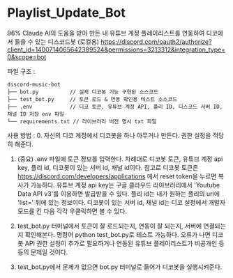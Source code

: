 # Playlist_Update_Bot
96% Claude AI의 도움을 받아 만든 내 유튜브 계정 플레이리스트를 연동하여 디코에서 들을 수 있는 디스코드봇 (로컬용)
https://discord.com/oauth2/authorize?client_id=1400714065642389524&permissions=3213312&integration_type=0&scope=bot

파일 구조 :
```
discord-music-bot
├── bot.py          // 실제 디코봇 기능 구현된 소스코드
├── test_bot.py     // 토큰 로드 & 연동 확인용 테스트 소스코드
├── .env            // 디코 토큰, 유튜브 계정 API, 플리 ID, 디스코드 서버 ID, 채널 ID 저장 env 파일
└── requirements.txt // 라이브러리 버전 명시 txt 파일
```

사용 방법 :
0. 자신의 디코 계정에서 디코봇을 하나 아무거나 만든다. 권한 설정을 적당히 해준다.

1. (중요) .env 파일에 토큰 정보를 입력한다. 차례대로 디코봇 토큰, 유튜브 계정 api key, 플리 id, 디코봇이 있는 서버 id, 채널 id이다.
참고로 디코봇 토큰은 https://discord.com/developers/applications 에서 reset token을 누르면 복사가 가능하다.
유튜브 계정 api key는 구글 클라우드 라이브러리에서 'Youtube Data API v3'를 이용하면 발급받을 수 있다.
플리 id는 내가 원하는 플리의 url에 'list=' 뒤에 있는 정보이다.
디코봇이 있는 서버 id, 채널 id는 디코 설정에서 개발자 모드를 킨 다음 각각 우클릭하면 볼 수 있다.

2. test_bot.py 터미널에서 토큰이 잘 로드되는지, 연동이 잘 되는지, 서버에 연결되는지 확인해본다. 명령어 python test_bot.py로 테스트 가능하다.
오류가 나면 디코봇 API 권한 설정이 추가로 필요하거나 연동된 유튜브 플레이리스트가 비공개인 등등의 문제일 것이다.

3. test_bot.py에서 문제가 없으면 bot.py 터미널로 들어가 디코봇을 실행시켜준다.
